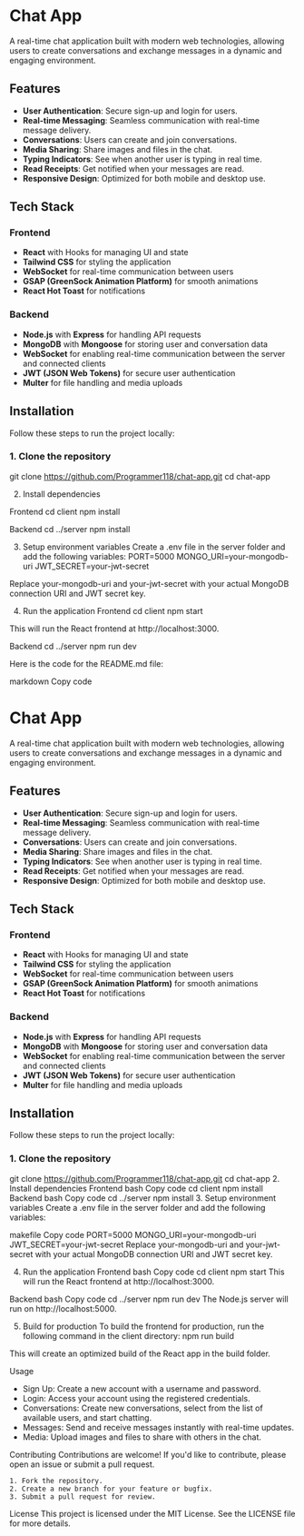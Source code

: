 # Chat App

A real-time chat application built with modern web technologies, allowing users to create conversations and exchange messages in a dynamic and engaging environment.

## Features

- **User Authentication**: Secure sign-up and login for users.
- **Real-time Messaging**: Seamless communication with real-time message delivery.
- **Conversations**: Users can create and join conversations.
- **Media Sharing**: Share images and files in the chat.
- **Typing Indicators**: See when another user is typing in real time.
- **Read Receipts**: Get notified when your messages are read.
- **Responsive Design**: Optimized for both mobile and desktop use.

## Tech Stack

### Frontend

- **React** with Hooks for managing UI and state
- **Tailwind CSS** for styling the application
- **WebSocket** for real-time communication between users
- **GSAP (GreenSock Animation Platform)** for smooth animations
- **React Hot Toast** for notifications

### Backend

- **Node.js** with **Express** for handling API requests
- **MongoDB** with **Mongoose** for storing user and conversation data
- **WebSocket** for enabling real-time communication between the server and connected clients
- **JWT (JSON Web Tokens)** for secure user authentication
- **Multer** for file handling and media uploads

## Installation

Follow these steps to run the project locally:

### 1. Clone the repository

git clone https://github.com/Programmer118/chat-app.git
cd chat-app

2. Install dependencies

Frontend
cd client
npm install

Backend
cd ../server
npm install

3. Setup environment variables
Create a .env file in the server folder and add the following variables:
PORT=5000
MONGO_URI=your-mongodb-uri
JWT_SECRET=your-jwt-secret

Replace your-mongodb-uri and your-jwt-secret with your actual MongoDB connection URI and JWT secret key.

4. Run the application
Frontend
cd client
npm start

This will run the React frontend at http://localhost:3000.

Backend
cd ../server
npm run dev


Here is the code for the README.md file:

markdown
Copy code
# Chat App

A real-time chat application built with modern web technologies, allowing users to create conversations and exchange messages in a dynamic and engaging environment.

## Features

- **User Authentication**: Secure sign-up and login for users.
- **Real-time Messaging**: Seamless communication with real-time message delivery.
- **Conversations**: Users can create and join conversations.
- **Media Sharing**: Share images and files in the chat.
- **Typing Indicators**: See when another user is typing in real time.
- **Read Receipts**: Get notified when your messages are read.
- **Responsive Design**: Optimized for both mobile and desktop use.

## Tech Stack

### Frontend

- **React** with Hooks for managing UI and state
- **Tailwind CSS** for styling the application
- **WebSocket** for real-time communication between users
- **GSAP (GreenSock Animation Platform)** for smooth animations
- **React Hot Toast** for notifications

### Backend

- **Node.js** with **Express** for handling API requests
- **MongoDB** with **Mongoose** for storing user and conversation data
- **WebSocket** for enabling real-time communication between the server and connected clients
- **JWT (JSON Web Tokens)** for secure user authentication
- **Multer** for file handling and media uploads

## Installation

Follow these steps to run the project locally:

### 1. Clone the repository


git clone https://github.com/Programmer118/chat-app.git
cd chat-app
2. Install dependencies
Frontend
bash
Copy code
cd client
npm install
Backend
bash
Copy code
cd ../server
npm install
3. Setup environment variables
Create a .env file in the server folder and add the following variables:

makefile
Copy code
PORT=5000
MONGO_URI=your-mongodb-uri
JWT_SECRET=your-jwt-secret
Replace your-mongodb-uri and your-jwt-secret with your actual MongoDB connection URI and JWT secret key.

4. Run the application
Frontend
bash
Copy code
cd client
npm start
This will run the React frontend at http://localhost:3000.

Backend
bash
Copy code
cd ../server
npm run dev
The Node.js server will run on http://localhost:5000.

5. Build for production
To build the frontend for production, run the following command in the client directory:
npm run build

This will create an optimized build of the React app in the build folder.

Usage
- Sign Up: Create a new account with a username and password.
- Login: Access your account using the registered credentials.
- Conversations: Create new conversations, select from the list of available users, and start chatting.
- Messages: Send and receive messages instantly with real-time updates.
- Media: Upload images and files to share with others in the chat.

Contributing
Contributions are welcome! If you'd like to contribute, please open an issue or submit a pull request.

    1. Fork the repository.
    2. Create a new branch for your feature or bugfix.
    3. Submit a pull request for review.

License
This project is licensed under the MIT License. See the LICENSE file for more details.
